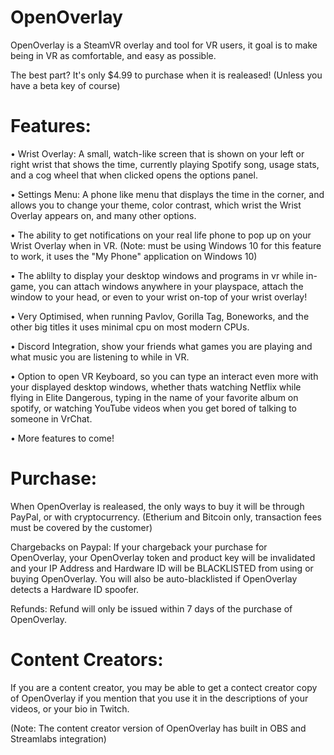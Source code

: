 # OpenOverlay

OpenOverlay is a SteamVR overlay and tool for VR users, it goal is to make being in VR as comfortable, and easy as possible.

The best part? It's only $4.99 to purchase when it is realeased! (Unless you have a beta key of course)

# Features:

• Wrist Overlay: A small, watch-like screen that is shown on your left or right wrist that shows the time, currently playing Spotify song, usage stats, and a cog wheel that when clicked opens the options panel.

• Settings Menu: A phone like menu that displays the time in the corner, and allows you to change your theme, color contrast, which wrist the Wrist Overlay appears on, and many other options.

• The ability to get notifications on your real life phone to pop up on your Wrist Overlay when in VR. (Note: must be using Windows 10 for this feature to work, it uses the "My Phone" application on Windows 10)

• The ablilty to display your desktop windows and programs in vr while in-game, you can attach windows anywhere in your playspace, attach the window to your head, or even to your wrist on-top of your wrist overlay!

• Very Optimised, when running Pavlov, Gorilla Tag, Boneworks, and the other big titles it uses minimal cpu on most modern CPUs.

• Discord Integration, show your friends what games you are playing and what music you are listening to while in VR.

• Option to open VR Keyboard, so you can type an interact even more with your displayed desktop windows, whether thats watching Netflix while flying in Elite Dangerous, typing in the name of your favorite album on spotify, or watching YouTube videos when you get bored of talking to someone in VrChat.

• More features to come!

# Purchase:

When OpenOverlay is realeased, the only ways to buy it will be through PayPal, or with cryptocurrency. (Etherium and Bitcoin only, transaction fees must be covered by the customer)

Chargebacks on Paypal: If your chargeback your purchase for OpenOverlay, your OpenOverlay token and product key will be invalidated and your IP Address and Hardware ID will be BLACKLISTED from using or buying OpenOverlay. You will also be auto-blacklisted if OpenOverlay detects a Hardware ID spoofer.

Refunds: Refund will only be issued within 7 days of the purchase of OpenOverlay.

# Content Creators:

If you are a content creator, you may be able to get a contect creator copy of OpenOverlay if you mention that you use it in the descriptions of your videos, or your bio in Twitch.

(Note: The content creator version of OpenOverlay has built in OBS and Streamlabs integration)
